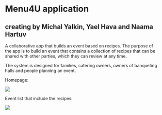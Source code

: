 <div dir="ltr">

# Menu4U application
## creating by Michal Yalkin, Yael Hava and Naama Hartuv

A collaborative app that builds an event based on recipes.
The purpose of the app is to build an event that contains a collection of recipes that can be shared with other parties, which they can review at any time. 

The system is designed for families, catering owners, owners of banqueting halls and people planning an event.

Homepage:

![](1.jpeg)

Event list that include the recipes:

![](2.jpeg)



 </div>
